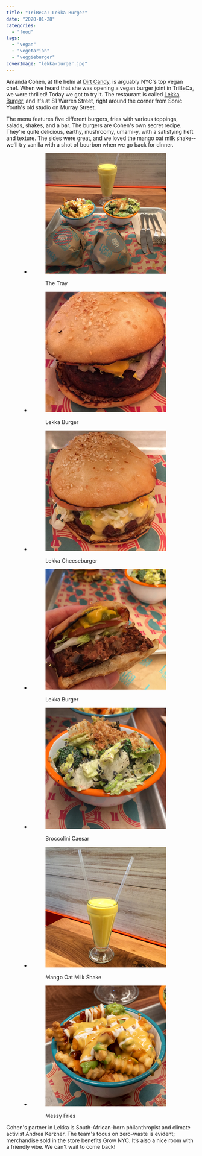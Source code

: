 ```yaml
---
title: "TriBeCa: Lekka Burger"
date: "2020-01-28"
categories: 
  - "food"
tags: 
  - "vegan"
  - "vegetarian"
  - "veggieburger"
coverImage: "lekka-burger.jpg"
---
```


Amanda Cohen, at the helm at [Dirt Candy](https://www.dirtcandynyc.com/), is arguably NYC's top vegan chef. When we heard that she was opening a vegan burger joint in TriBeCa, we were thrilled! Today we got to try it. The restaurant is called [Lekka Burger](https://www.lekkaburger.com/), and it's at 81 Warren Street, right around the corner from Sonic Youth's old studio on Murray Street.

The menu features five different burgers, fries with various toppings, salads, shakes, and a bar. The burgers are Cohen's own secret recipe. They're quite delicious, earthy, mushroomy, umami-y, with a satisfying heft and texture. The sides were great, and we loved the mango oat milk shake--we'll try vanilla with a shot of bourbon when we go back for dinner.

<figure>

- <figure>
    
    ![Burgers and sides at Lekka Burger](images/lekka-burger-3.jpg)
    
    <figcaption>
    
    The Tray
    
    </figcaption>
    
    </figure>
    
- <figure>
    
    ![The Lekka Burger](images/lekka-burger-5.jpg)
    
    <figcaption>
    
    Lekka Burger
    
    </figcaption>
    
    </figure>
    
- <figure>
    
    ![Lekka Cheeseburger](images/lekka-burger-4.jpg)
    
    <figcaption>
    
    Lekka Cheeseburger
    
    </figcaption>
    
    </figure>
    
- <figure>
    
    ![The Lekka Burger](images/lekka-burger-7.jpg)
    
    <figcaption>
    
    Lekka Burger
    
    </figcaption>
    
    </figure>
    
- <figure>
    
    ![Broccolini Caesar at Lekka Burger](images/lekka-burger-6.jpg)
    
    <figcaption>
    
    Broccolini Caesar
    
    </figcaption>
    
    </figure>
    
- <figure>
    
    ![Mango Oat Milk Shake at Lekka Burger](images/lekka-burger-2.jpg)
    
    <figcaption>
    
    Mango Oat Milk Shake
    
    </figcaption>
    
    </figure>
    
- <figure>
    
    ![Messy fries at Lekka Burger](images/lekka-burger-8.jpg)
    
    <figcaption>
    
    Messy Fries
    
    </figcaption>
    
    </figure>
    



</figure>

Cohen's partner in Lekka is South-African-born philanthropist and climate activist Andrea Kerzner. The team's focus on zero-waste is evident; merchandise sold in the store benefits Grow NYC. It’s also a nice room with a friendly vibe. We can't wait to come back!
